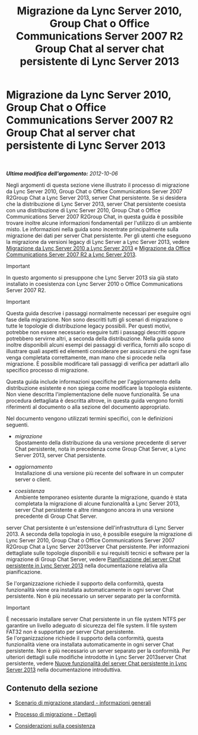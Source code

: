 ﻿---
title: Migrazione da Lync Server 2010, Group Chat o Office Communications Server 2007 R2 Group Chat al server chat persistente di Lync Server 2013
TOCTitle: Migrazione da Lync Server 2010, Group Chat o Office Communications Server 2007 R2 Group Chat al server chat persistente di Lync Server 2013
ms:assetid: 5b4d3db1-6eba-4932-b49c-f60bcf9488f9
ms:mtpsurl: https://technet.microsoft.com/it-it/library/Gg615442(v=OCS.15)
ms:contentKeyID: 49300655
ms.date: 08/24/2015
mtps_version: v=OCS.15
ms.translationtype: HT
---

# Migrazione da Lync Server 2010, Group Chat o Office Communications Server 2007 R2 Group Chat al server chat persistente di Lync Server 2013

 

_**Ultima modifica dell'argomento:** 2012-10-06_

Negli argomenti di questa sezione viene illustrato il processo di migrazione da Lync Server 2010, Group Chat o Office Communications Server 2007 R2Group Chat a Lync Server 2013, server Chat persistente. Se si desidera che la distribuzione di Lync Server 2013, server Chat persistente coesista con una distribuzione di Lync Server 2010, Group Chat o Office Communications Server 2007 R2Group Chat, in questa guida è possibile trovare inoltre alcune informazioni fondamentali per l'utilizzo di un ambiente misto. Le informazioni nella guida sono incentrate principalmente sulla migrazione dei dati per server Chat persistente. Per gli utenti che eseguono la migrazione da versioni legacy di Lync Server a Lync Server 2013, vedere [Migrazione da Lync Server 2010 a Lync Server 2013](migration-from-lync-server-2010-to-lync-server-2013.md) e [Migrazione da Office Communications Server 2007 R2 a Lync Server 2013](migration-from-office-communications-server-2007-r2-to-lync-server-2013.md).

> [!IMPORTANT]  
> In questo argomento si presuppone che Lync Server 2013 sia già stato installato in coesistenza con Lync Server 2010 o Office Communications Server 2007 R2.

> [!IMPORTANT]  
> Questa guida descrive i passaggi normalmente necessari per eseguire ogni fase della migrazione. Non sono descritti tutti gli scenari di migrazione o tutte le topologie di distribuzione legacy possibili. Per questi motivi, potrebbe non essere necessario eseguire tutti i passaggi descritti oppure potrebbero servirne altri, a seconda della distribuzione. Nella guida sono inoltre disponibili alcuni esempi dei passaggi di verifica, forniti allo scopo di illustrare quali aspetti ed elementi considerare per assicurarsi che ogni fase venga completata correttamente, man mano che si procede nella migrazione. È possibile modificare tali passaggi di verifica per adattarli allo specifico processo di migrazione.

Questa guida include informazioni specifiche per l'aggiornamento della distribuzione esistente e non spiega come modificare la topologia esistente. Non viene descritta l'implementazione delle nuove funzionalità. Se una procedura dettagliata è descritta altrove, in questa guida vengono forniti riferimenti al documento o alla sezione del documento appropriato.

Nel documento vengono utilizzati termini specifici, con le definizioni seguenti.

  - *migrazione*   
    Spostamento della distribuzione da una versione precedente di server Chat persistente, nota in precedenza come Group Chat Server, a Lync Server 2013, server Chat persistente.

<!-- end list -->

  - *aggiornamento*   
    Installazione di una versione più recente del software in un computer server o client.

<!-- end list -->

  - *coesistenza*   
    Ambiente temporaneo esistente durante la migrazione, quando è stata completata la migrazione di alcune funzionalità a Lync Server 2013, server Chat persistente e altre rimangono ancora in una versione precedente di Group Chat Server.

server Chat persistente è un'estensione dell'infrastruttura di Lync Server 2013. A seconda della topologia in uso, è possibile eseguire la migrazione di Lync Server 2010, Group Chat o Office Communications Server 2007 R2Group Chat a Lync Server 2013server Chat persistente. Per informazioni dettagliate sulle topologie disponibili e sui requisiti tecnici e software per la migrazione di Group Chat Server, vedere [Pianificazione del server Chat persistente in Lync Server 2013](lync-server-2013-planning-for-persistent-chat-server.md) nella documentazione relativa alla pianificazione.

Se l'organizzazione richiede il supporto della conformità, questa funzionalità viene ora installata automaticamente in ogni server Chat persistente. Non è più necessario un server separato per la conformità.

> [!IMPORTANT]  
> È necessario installare server Chat persistente in un file system NTFS per garantire un livello adeguato di sicurezza del file system. Il file system FAT32 non è supportato per server Chat persistente.<br />Se l'organizzazione richiede il supporto della conformità, questa funzionalità viene ora installata automaticamente in ogni server Chat persistente. Non è più necessario un server separato per la conformità. Per ulteriori dettagli sulle modifiche introdotte in Lync Server 2013server Chat persistente, vedere <a href="lync-server-2013-new-persistent-chat-server-features.md">Nuove funzionalità del server Chat persistente in Lync Server 2013</a> nella documentazione introduttiva.

## Contenuto della sezione

  - [Scenario di migrazione standard - informazioni generali](standard-migration-scenario-high-level.md)

  - [Processo di migrazione - Dettagli](migration-process-details.md)

  - [Considerazioni sulla coesistenza](coexistence-considerations.md)

